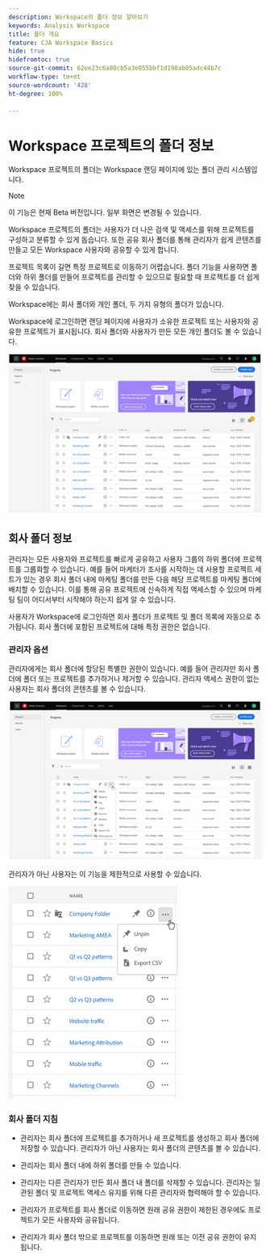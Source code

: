 ```yaml
---
description: Workspace의 폴더 정보 알아보기
keywords: Analysis Workspace
title: 폴더 개요
feature: CJA Workspace Basics
hide: true
hidefromtoc: true
source-git-commit: 62ee23c6a80cb5a3e055bbf1d198ab05adc44b7c
workflow-type: tm+mt
source-wordcount: '428'
ht-degree: 100%

---
```



# Workspace 프로젝트의 폴더 정보

Workspace 프로젝트의 폴더는 Workspace 랜딩 페이지에 있는 폴더 관리 시스템입니다.

>[!NOTE]
>
>이 기능은 현재 Beta 버전입니다. 일부 화면은 변경될 수 있습니다.

Workspace 프로젝트의 폴더는 사용자가 더 나은 검색 및 액세스를 위해 프로젝트를 구성하고 분류할 수 있게 돕습니다. 또한 공유 회사 폴더를 통해 관리자가 쉽게 콘텐츠를 만들고 모든 Workspace 사용자와 공유할 수 있게 합니다. 

프로젝트 목록이 길면 특정 프로젝트로 이동하기 어렵습니다. 폴더 기능을 사용하면 폴더와 하위 폴더를 만들어 프로젝트를 관리할 수 있으므로 필요할 때 프로젝트를 더 쉽게 찾을 수 있습니다. 

Workspace에는 회사 폴더와 개인 폴더, 두 가지 유형의 폴더가 있습니다.

Workspace에 로그인하면 랜딩 페이지에 사용자가 소유한 프로젝트 또는 사용자와 공유한 프로젝트가 표시됩니다. 회사 폴더와 사용자가 만든 모든 개인 폴더도 볼 수 있습니다.

![](/help/analysis-workspace/build-workspace-project/assets/landing-page.png)

## 회사 폴더 정보

관리자는 모든 사용자와 프로젝트를 빠르게 공유하고 사용자 그룹의 하위 폴더에 프로젝트를 그룹화할 수 있습니다. 예를 들어 마케터가 조사를 시작하는 데 사용할 프로젝트 세트가 있는 경우 회사 폴더 내에 마케팅 폴더를 만든 다음 해당 프로젝트를 마케팅 폴더에 배치할 수 있습니다. 이를 통해 공유 프로젝트에 신속하게 직접 액세스할 수 있으며 마케팅 팀이 어디서부터 시작해야 하는지 쉽게 알 수 있습니다.

사용자가 Workspace에 로그인하면 회사 폴더가 프로젝트 및 폴더 목록에 자동으로 추가됩니다. 회사 폴더에 포함된 프로젝트에 대해 특정 권한은 없습니다.

### 관리자 옵션

관리자에게는 회사 폴더에 할당된 특별한 권한이 있습니다. 예를 들어 관리자만 회사 폴더에 폴더 또는 프로젝트를 추가하거나 제거할 수 있습니다. 관리자 액세스 권한이 없는 사용자는 회사 폴더의 콘텐츠를 볼 수 있습니다.

![](/help/analysis-workspace/build-workspace-project/assets/admin-access-co-folder.png)

관리자가 아닌 사용자는 이 기능을 제한적으로 사용할 수 있습니다.

![](/help/analysis-workspace/build-workspace-project/assets/non-admin-options.png)

### 회사 폴더 지침

- 관리자는 회사 폴더에 프로젝트를 추가하거나 새 프로젝트를 생성하고 회사 폴더에 저장할 수 있습니다. 관리자가 아닌 사용자는 회사 폴더의 콘텐츠를 볼 수 있습니다.

- 관리자는 회사 폴더 내에 하위 폴더를 만들 수 있습니다.

- 관리자는 다른 관리자가 만든 회사 폴더 내 폴더를 삭제할 수 있습니다. 관리자는 일관된 폴더 및 프로젝트 액세스 유지를 위해 다른 관리자와 협력해야 할 수 있습니다.

- 관리자가 프로젝트를 회사 폴더로 이동하면 원래 공유 권한이 제한된 경우에도 프로젝트가 모든 사용자와 공유됩니다.

- 관리자가 회사 폴더 밖으로 프로젝트를 이동하면 원래 또는 이전 공유 권한이 유지됩니다.
